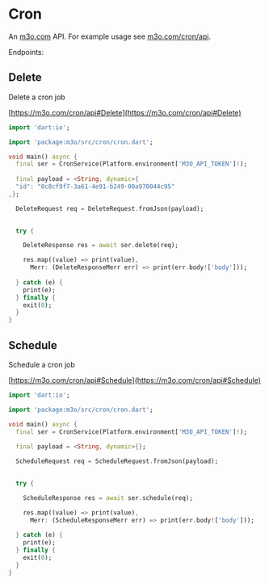 # Cron

An [m3o.com](https://m3o.com) API. For example usage see [m3o.com/cron/api](https://m3o.com/cron/api).

Endpoints:

## Delete

Delete a cron job


[https://m3o.com/cron/api#Delete](https://m3o.com/cron/api#Delete)

```dart
import 'dart:io';

import 'package:m3o/src/cron/cron.dart';

void main() async {
  final ser = CronService(Platform.environment['M3O_API_TOKEN']!);
 
  final payload = <String, dynamic>{
  "id": "0c8cf9f7-3a61-4e91-b249-00a970044c95"
,};

  DeleteRequest req = DeleteRequest.fromJson(payload);

  
  try {

	DeleteResponse res = await ser.delete(req);

    res.map((value) => print(value),
	  Merr: (DeleteResponseMerr err) => print(err.body!['body']));	
  
  } catch (e) {
    print(e);
  } finally {
    exit(0);
  }
}
```
## Schedule

Schedule a cron job


[https://m3o.com/cron/api#Schedule](https://m3o.com/cron/api#Schedule)

```dart
import 'dart:io';

import 'package:m3o/src/cron/cron.dart';

void main() async {
  final ser = CronService(Platform.environment['M3O_API_TOKEN']!);
 
  final payload = <String, dynamic>{};

  ScheduleRequest req = ScheduleRequest.fromJson(payload);

  
  try {

	ScheduleResponse res = await ser.schedule(req);

    res.map((value) => print(value),
	  Merr: (ScheduleResponseMerr err) => print(err.body!['body']));	
  
  } catch (e) {
    print(e);
  } finally {
    exit(0);
  }
}
```
